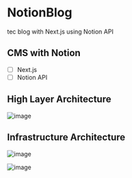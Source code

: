 # NotionBlog
tec blog with Next.js using Notion API

## CMS with Notion
- [ ] Next.js
- [ ] Notion API

## High Layer Architecture
![image](https://user-images.githubusercontent.com/83538851/200032035-7b981700-07aa-4c98-b13d-98b84858ee02.png)

## Infrastructure Architecture
![image](https://user-images.githubusercontent.com/83538851/200032486-63615b4f-55e6-48d3-8632-a59859d3ed09.png)



![image](https://user-images.githubusercontent.com/83538851/200014818-be0dc4bb-0ff6-4eb8-bb06-ad7bd0a72464.png)
